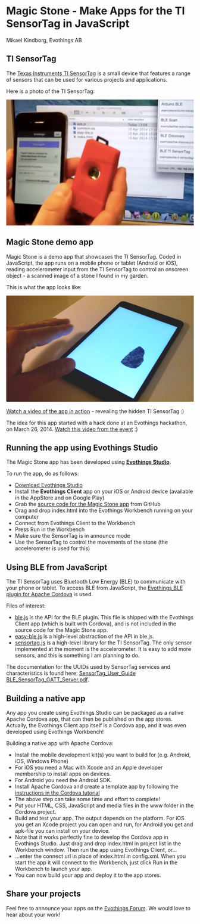 # Magic Stone - Make Apps for the TI SensorTag in JavaScript

Mikael Kindborg, Evothings AB

## TI SensorTag

The [Texas Instruments TI SensorTag](http://www.ti.com/ww/en/wireless_connectivity/sensortag/) is a small device that features a range of sensors that can be used for various projects and applications.

Here is a photo of the TI SensorTag:

![TI SensorTag](TISensorTag.png)

## Magic Stone demo app

Magic Stone is a demo app that showcases the TI SensorTag. Coded in JavaScript, the app runs on a mobile phone or tablet (Android or iOS), reading accelerometer input from the TI SensorTag to control an onscreen object - a scanned image of a stone I found in my garden.

This is what the app looks like:

![Magic Stone](MagicStoneScreenshot.jpg)

[Watch a video of the app in action](http://www.youtube.com/watch?v=Cxd0OS1FNsc) - revealing the hidden TI SensorTag :)

The idea for this app started with a hack done at an Evothings hackathon, on March 26, 2014. [Watch this video from the event](http://www.youtube.com/watch?v=lO9Ys4uOjdY) :)

## Running the app using Evothings Studio

The Magic Stone app has been developed using [**Evothings Studio**](http://evothings.com/download).

To run the app, do as follows:

* [Download Evothings Studio](http://evothings.com/download)
* Install the **Evothings Client** app on your iOS or Android device (available in the AppStore and on Google Play)
* Grab the [source code for the Magic Stone app](https://github.com/divineprog/evo-demos/tree/master/Demos2014/MagicStone) from GitHub
* Drag and drop index.html into the Evothings Workbench running on your computer
* Connect from Evothings Client to the Workbench
* Press Run in the Workbench
* Make sure the SensorTag is in announce mode
* Use the SensorTag to control the movements of the stone (the accelerometer is used for this)

## Using BLE from JavaScript

The TI SensorTag uses Bluetooth Low Energy (BLE) to communicate with your phone or tablet. To access BLE from JavaScript, the [Evothings BLE plugin for Apache Cordova](https://github.com/evothings/cordova-ble) is used.

Files of interest:

* [ble.js](https://github.com/evothings/cordova-ble/blob/master/ble.js) is the API for the BLE plugin. This file is shipped with the Evothings Client app (which is built with Cordova), and is not included in the source code for the Magic Stone app.
* [easy-ble.js](https://github.com/divineprog/evo-demos/blob/master/Demos2014/MagicStone/easy-ble.js) is a high-level abstraction of the API in ble.js.
* [sensortag.js](https://github.com/divineprog/evo-demos/blob/master/Demos2014/MagicStone/sensortag.js) is a high-level library for the TI SensorTag. The only sensor implemented at the moment is the accelerometer. It is easy to add more sensors, and this is something I am planning to do.

The documentation for the UUIDs used by SensorTag services and characteristics is found here: [SensorTag_User_Guide](http://processors.wiki.ti.com/index.php/SensorTag_User_Guide)
[BLE_SensorTag_GATT_Server.pdf](http://processors.wiki.ti.com/index.php/File:BLE_SensorTag_GATT_Server.pdf).

## Building a native app

Any app you create using Evothings Studio can be packaged as a native Apache Cordova app, that can then be published on the app stores. Actually, the Evothings Client app itself is a Cordova app, and it was even developed using Evothings Workbench!

Building a native app with Apache Cordova:

* Install the mobile development kit(s) you want to build for (e.g.
Android, iOS, Windows Phone)
* For iOS you need a Mac with Xcode and an Apple developer
 membership to install apps on devices.
* For Android you need the Android SDK.
* Install Apache Cordova and create a template app by following the
[instructions in the Cordova tutorial](http://cordova.apache.org/docs/en/3.4.0/guide_cli_index.md.html#The%20Command-Line%20Interface)
* The above step can take some time and effort to complete!
* Put your HTML, CSS, JavaScript and media files in the www folder in
the Cordova project.
* Build and test your app. The output depends on the platform. For
iOS you get an Xcode project you can open and run, for Android you get
and apk-file you can install on your device.
* Note that it works perfectly fine to develop the Cordova app in
Evothings Studio. Just drag and drop index.html in project list in the
Workbench window. Then run the app using Evothings Client, or...
* ...enter the connect url in place of index.html in config.xml. When you
start the app it will connect to the Workbench, just click Run in the Workbench to
launch your app.
* You can now build your app and deploy it to the app stores.

## Share your projects

Feel free to announce your apps on the [Evothings Forum](http://forum.evothings.com/). We would love to hear about your work!
